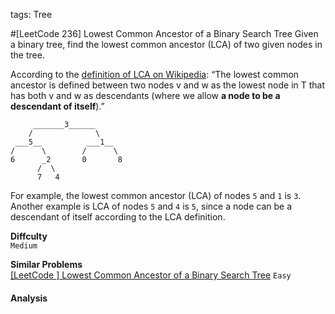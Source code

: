 tags: Tree

#[LeetCode 236] Lowest Common Ancestor of a Binary Search Tree
Given a binary tree, find the lowest common ancestor (LCA) of two given nodes in the tree.

According to the [definition of LCA on Wikipedia][LCA]: “The lowest common ancestor is defined between 
two nodes v and w as the lowest node in T that has both v and w as descendants (where we allow **a node to be a descendant of itself**).”

         _______3______
        /              \
     ___5__          ___1__
    /      \        /      \
    6      _2       0       8
          /  \
          7   4

For example, the lowest common ancestor (LCA) of nodes `5` and `1` is `3`. 
Another example is LCA of nodes `5` and `4` is `5`, since a node can be a descendant of itself according to the LCA definition.

**Diffculty**  
`Medium`

**Similar Problems**  
[[LeetCode ] Lowest Common Ancestor of a Binary Search Tree]() `Easy`

#### Analysis


















[LCA]: https://en.wikipedia.org/wiki/Lowest_common_ancestor
